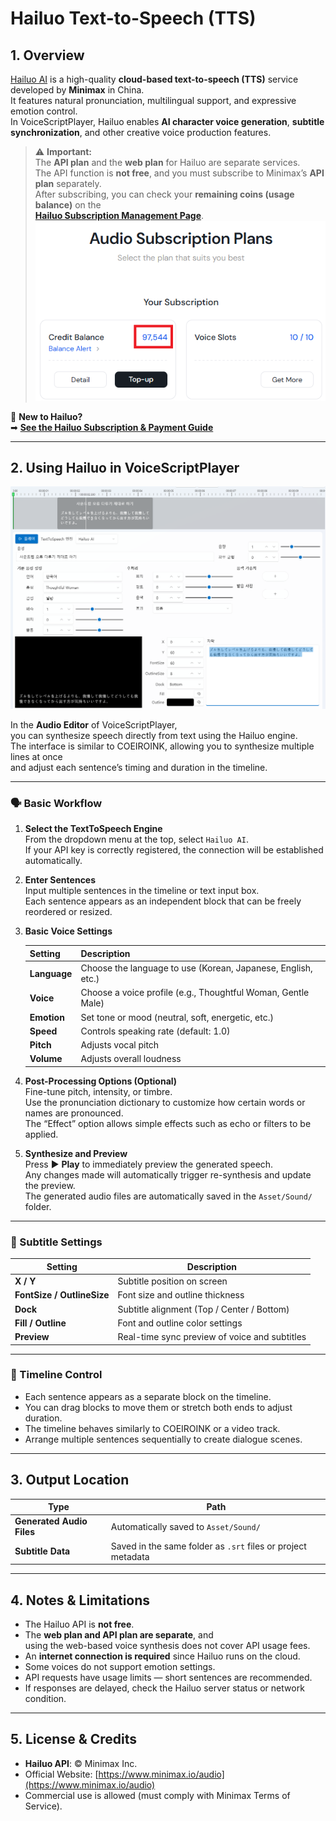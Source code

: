 # Hailuo Text-to-Speech (TTS)

## 1. Overview
[Hailuo AI](https://www.minimax.io/audio) is a high-quality **cloud-based text-to-speech (TTS)** service developed by **Minimax** in China.  
It features natural pronunciation, multilingual support, and expressive emotion control.  
In VoiceScriptPlayer, Hailuo enables **AI character voice generation**, **subtitle synchronization**, and other creative voice production features.

> ⚠️ **Important:**  
> The **API plan** and the **web plan** for Hailuo are separate services.  
> The API function is **not free**, and you must subscribe to Minimax’s **API plan** separately.  
> After subscribing, you can check your **remaining coins (usage balance)** on the  
> [**Hailuo Subscription Management Page**](https://platform.minimax.io/subscribe/audio-subscription).  
![hailuo-remaincoin](../images/hailuo-remaincoin.png)

📘 **New to Hailuo?**  
➡ [**See the Hailuo Subscription & Payment Guide**](../ai/hailuo-subscription.md)

---

## 2. Using Hailuo in VoiceScriptPlayer

![hailuo-editor](../images/hailuo_editor.png)

In the **Audio Editor** of VoiceScriptPlayer,  
you can synthesize speech directly from text using the Hailuo engine.  
The interface is similar to COEIROINK, allowing you to synthesize multiple lines at once  
and adjust each sentence’s timing and duration in the timeline.

---

### 🗣️ Basic Workflow

1. **Select the TextToSpeech Engine**  
   From the dropdown menu at the top, select `Hailuo AI`.  
   If your API key is correctly registered, the connection will be established automatically.

2. **Enter Sentences**  
   Input multiple sentences in the timeline or text input box.  
   Each sentence appears as an independent block that can be freely reordered or resized.

3. **Basic Voice Settings**  

   | Setting | Description |
   |----------|-------------|
   | **Language** | Choose the language to use (Korean, Japanese, English, etc.) |
   | **Voice** | Choose a voice profile (e.g., Thoughtful Woman, Gentle Male) |
   | **Emotion** | Set tone or mood (neutral, soft, energetic, etc.) |
   | **Speed** | Controls speaking rate (default: 1.0) |
   | **Pitch** | Adjusts vocal pitch |
   | **Volume** | Adjusts overall loudness |

4. **Post-Processing Options (Optional)**  
   Fine-tune pitch, intensity, or timbre.  
   Use the pronunciation dictionary to customize how certain words or names are pronounced.  
   The “Effect” option allows simple effects such as echo or filters to be applied.

5. **Synthesize and Preview**  
   Press ▶ **Play** to immediately preview the generated speech.  
   Any changes made will automatically trigger re-synthesis and update the preview.  
   The generated audio files are automatically saved in the `Asset/Sound/` folder.

---

### 💬 Subtitle Settings

| Setting | Description |
|----------|-------------|
| **X / Y** | Subtitle position on screen |
| **FontSize / OutlineSize** | Font size and outline thickness |
| **Dock** | Subtitle alignment (Top / Center / Bottom) |
| **Fill / Outline** | Font and outline color settings |
| **Preview** | Real-time sync preview of voice and subtitles |

---

### 🧩 Timeline Control

- Each sentence appears as a separate block on the timeline.  
- You can drag blocks to move them or stretch both ends to adjust duration.  
- The timeline behaves similarly to COEIROINK or a video track.  
- Arrange multiple sentences sequentially to create dialogue scenes.

---

## 3. Output Location

| Type | Path |
|------|------|
| **Generated Audio Files** | Automatically saved to `Asset/Sound/` |
| **Subtitle Data** | Saved in the same folder as `.srt` files or project metadata |

---

## 4. Notes & Limitations
- The Hailuo API is **not free**.  
- The **web plan and API plan are separate**, and  
  using the web-based voice synthesis does not cover API usage fees.  
- An **internet connection is required** since Hailuo runs on the cloud.  
- Some voices do not support emotion settings.  
- API requests have usage limits — short sentences are recommended.  
- If responses are delayed, check the Hailuo server status or network condition.

---

## 5. License & Credits
- **Hailuo API**: © Minimax Inc.  
- Official Website: [https://www.minimax.io/audio](https://www.minimax.io/audio)  
- Commercial use is allowed (must comply with Minimax Terms of Service).

